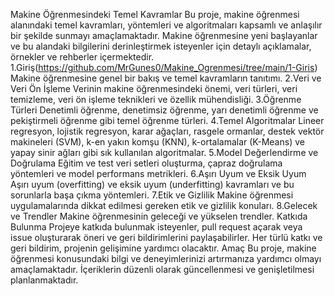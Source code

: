 
Makine Öğrenmesindeki Temel Kavramlar
Bu proje, makine öğrenmesi alanındaki temel kavramları, yöntemleri ve algoritmaları kapsamlı ve anlaşılır bir şekilde sunmayı amaçlamaktadır. Makine öğrenmesine yeni başlayanlar ve bu alandaki bilgilerini derinleştirmek isteyenler için detaylı açıklamalar, örnekler ve rehberler içermektedir.
1.Giriş(https://github.com/MrGunes0/Makine_Ogrenmesi/tree/main/1-Giris)
Makine öğrenmesine genel bir bakış ve temel kavramların tanıtımı.
2.Veri ve Veri Ön İşleme Verinin makine öğrenmesindeki önemi, veri türleri, veri temizleme, veri ön işleme teknikleri ve özellik mühendisliği.
3.Öğrenme Türleri Denetimli öğrenme, denetimsiz öğrenme, yarı denetimli öğrenme ve pekiştirmeli öğrenme gibi temel öğrenme türleri.
4.Temel Algoritmalar Lineer regresyon, lojistik regresyon, karar ağaçları, rasgele ormanlar, destek vektör makineleri (SVM), k-en yakın komşu (KNN), k-ortalamalar (K-Means) ve yapay sinir ağları gibi sık kullanılan algoritmalar.
5.Model Değerlendirme ve Doğrulama Eğitim ve test veri setleri oluşturma, çapraz doğrulama yöntemleri ve model performans metrikleri.
6.Aşırı Uyum ve Eksik Uyum Aşırı uyum (overfitting) ve eksik uyum (underfitting) kavramları ve bu sorunlarla başa çıkma yöntemleri.
7.Etik ve Gizlilik Makine öğrenmesi uygulamalarında dikkat edilmesi gereken etik ve gizlilik konuları.
8.Gelecek ve Trendler Makine öğrenmesinin geleceği ve yükselen trendler.
Katkıda Bulunma
Projeye katkıda bulunmak isteyenler, pull request açarak veya issue oluşturarak öneri ve geri bildirimlerini paylaşabilirler. Her türlü katkı ve geri bildirim, projenin gelişimine yardımcı olacaktır.
Amaç
Bu proje, makine öğrenmesi konusundaki bilgi ve deneyimlerinizi artırmanıza yardımcı olmayı amaçlamaktadır. İçeriklerin düzenli olarak güncellenmesi ve genişletilmesi planlanmaktadır.



